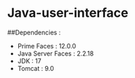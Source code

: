 # Java-user-interface

##Dependencies : 
- Prime Faces : 12.0.0
- Java Server Faces : 2.2.18
- JDK : 17
- Tomcat : 9.0